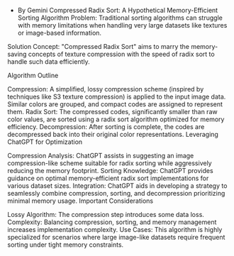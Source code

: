  - By Gemini 
Compressed Radix Sort: A Hypothetical Memory-Efficient Sorting Algorithm
Problem: Traditional sorting algorithms can struggle with memory limitations when handling very large datasets like textures or image-based information.

Solution Concept: "Compressed Radix Sort" aims to marry the memory-saving concepts of texture compression with the speed of radix sort to handle such data efficiently.

Algorithm Outline

Compression: A simplified, lossy compression scheme (inspired by techniques like S3 texture compression) is applied to the input image data. Similar colors are grouped, and compact codes are assigned to represent them.
Radix Sort: The compressed codes, significantly smaller than raw color values, are sorted using a radix sort algorithm optimized for memory efficiency.
Decompression: After sorting is complete, the codes are decompressed back into their original color representations.
Leveraging ChatGPT for Optimization

Compression Analysis: ChatGPT assists in suggesting an image compression-like scheme suitable for radix sorting while aggressively reducing the memory footprint.
Sorting Knowledge: ChatGPT provides guidance on optimal memory-efficient radix sort implementations for various dataset sizes.
Integration: ChatGPT aids in developing a strategy to seamlessly combine compression, sorting, and decompression prioritizing minimal memory usage.
Important Considerations

Lossy Algorithm: The compression step introduces some data loss.
Complexity: Balancing compression, sorting, and memory management increases implementation complexity.
Use Cases: This algorithm is highly specialized for scenarios where large image-like datasets require frequent sorting under tight memory constraints.
